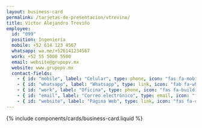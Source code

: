 ```yaml
---
layout: business-card
permalink: /tarjetas-de-presentacion/vtrevino/
title: Víctor Alejandro Treviño
employee:
  id: "099"
  position: Ingeniería
  mobile: +52 614 123 4567
  whatsapp: wa.me/+526141234567
  work: +52 55 5000 5500
  email: website@grupopv.mx
  website: www.grupopv.mx
  contact-fields:
    - { id: "mobile", label: "Celular", type: phone, icon: "fas fa-mobile", position: 23 }
    - { id: "whatsapp", label: "Whatsapp", type: link, icon: "fab fa-whatsapp", position: 23 }
    - { id: "work", label: "Oficina", type: phone, icon: "fas fa-building", position: 24 }
    - { id: "email", label: "Correo electrónico", type: email, icon: "fas fa-envelope", position: 25 }
    - { id: "website", label: "Página Web", type: link, icon: "fas fa-desktop", position: 26 }
---
```

{% include components/cards/business-card.liquid %}
